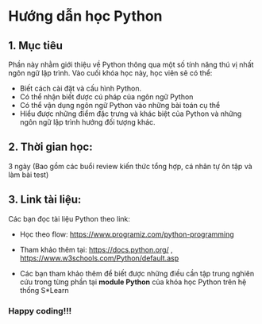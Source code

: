 # Hướng dẫn học Python

## 1. Mục tiêu
Phần này nhằm giới thiệu về Python thông qua một số tính năng thú vị nhất ngôn ngữ lập trình.
Vào cuối khóa học này, học viên sẽ có thể:
  - Biết cách cài đặt và cấu hình Python.
  - Có thể nhận biết được cú pháp của ngôn ngữ Python
  - Có thể vận dụng ngôn ngữ Python vào những bài toán cụ thể
  - Hiểu được những điểm đặc trưng và khác biệt của Python và những ngôn ngữ lập trình hướng đối tượng khác.

## 2. Thời gian học:
3 ngày (Bao gồm các buổi review kiến thức tổng hợp, cá nhân tự ôn tập và làm bài test)

## 3. Link tài liệu:
Các bạn đọc tài liệu Python theo link:
  - Học theo flow: https://www.programiz.com/python-programming
  - Tham khảo thêm tại:
  https://docs.python.org/ ,
  https://www.w3schools.com/Python/default.asp

  - Các bạn tham khảo thêm để biết được những điều cần tập trung nghiên cứu trong từng phần tại **module Python** của khóa học Python trên hệ thống S*Learn

### Happy coding!!!
